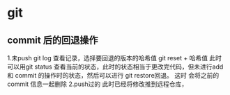 # git
## commit 后的回退操作
1.未push
git log 查看记录，选择要回退的版本的哈希值
git reset + 哈希值
此时可以用git status 查看当前的状态，此时的状态相当于更改完代码，但未进行add 和 commit 的操作时的状态，然后可以进行  git restore回退。
这时 会将之前的commit 信息一起删除
2.push过的
此时已经将修改推到远程仓库，